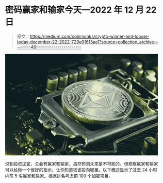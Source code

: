 # 密码赢家和输家今天—2022 年 12 月 22 日

> 原文：<https://medium.com/coinmonks/crypto-winner-and-looser-today-december-22-2022-729e01615ae1?source=collection_archive---------46----------------------->

![](img/ab839ff3a3f37599a648ade509848fb8.png)

说到投资加密，总会有赢家和输家。虽然预测未来是不可能的，但观察赢家和输家可以给你一个很好的指示，让你知道钱该投向哪里。以下概述显示了过去 24 小时内前 5 名赢家和输家。根据排名考虑前 100 个加密项目。